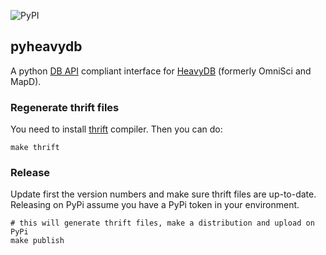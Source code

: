 ![PyPI](https://img.shields.io/pypi/v/pyheavydb?style=for-the-badge)

## pyheavydb

A python [DB API](https://www.python.org/dev/peps/pep-0249/) compliant
interface for [HeavyDB](https://www.heavy.ai/) (formerly OmniSci and MapD).

### Regenerate thrift files
You need to install [thrift](https://thrift.apache.org) compiler. Then
you can do:

```
make thrift
```

### Release
Update first the version numbers and make sure thrift files are up-to-date.
Releasing on PyPi assume you have a PyPi token in your environment.

```
# this will generate thrift files, make a distribution and upload on PyPi
make publish
```
